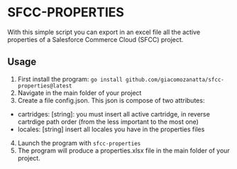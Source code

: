 # SFCC-PROPERTIES

With this simple script you can export in an excel file all the active properties of a Salesforce Commerce Cloud (SFCC) project.  

## Usage

1. First install the program: ```go install github.com/giacomozanatta/sfcc-properties@latest```
2. Navigate in the main folder of your project
3. Create a file config.json. This json is compose of two attributes:
  - cartridges: [string]: you must insert all active cartridge, in reverse cartrdige path order (from the less important to the most one)
  - locales: [string] insert all locales you have in the properties files
 4. Launch the program with ```sfcc-properties```
 5. The program will produce a properties.xlsx file in the main folder of your project.
